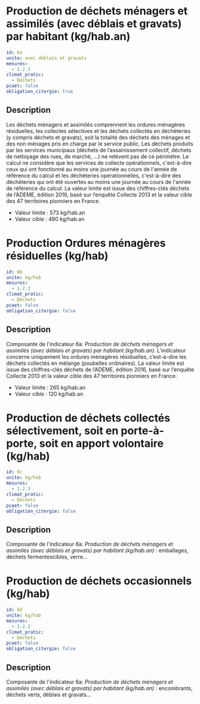 # Production de déchets ménagers et assimilés (avec déblais et gravats) par habitant (kg/hab.an)
```yaml
id: 6a
unite: avec déblais et gravats
mesures:
  - 1.2.3
climat_pratic:
  - Déchets
pcaet: false
obligation_citergie: true
```
## Description
Les déchets ménagers et assimilés comprennent les ordures ménagères résiduelles, les collectes sélectives et les déchets collectés en déchèteries (y compris déchets et gravats), soit la totalité des déchets des ménages et des non ménages pris en charge par le service public. Les déchets produits par les services municipaux (déchets de l’assainissement collectif, déchets de nettoyage des rues, de marché, …) ne relèvent pas de ce périmètre.  Le calcul ne considère que les services de collecte opérationnels, c'est-à-dire ceux qui ont fonctionné au moins une journée au cours de l'année de référence du calcul et les déchèteries opérationnelles, c'est-à-dire des déchèteries qui ont été ouvertes au moins une journée au cours de l'année de référence du calcul. 
La valeur limite est issue des chiffres-clés déchets de l’ADEME, édition 2016, basé sur l’enquête Collecte 2013 et la valeur cible des 47 territoires pionniers en France.
- Valeur limite : 573 kg/hab.an
- Valeur cible : 480 kg/hab.an



# Production Ordures ménagères résiduelles (kg/hab)
```yaml
id: 6b
unite: kg/hab
mesures:
  - 1.2.3
climat_pratic:
  - Déchets
pcaet: false
obligation_citergie: false
```
## Description
Composante de l'indicateur 6a: *Production de déchets ménagers et assimilés (avec déblais et gravats) par habitant (kg/hab.an)*. L'indicateur concerne uniquement les ordures ménagères résiduelles, c’est-à-dire les déchets collectés en mélange (poubelles ordinaires). La valeur limite est issue des chiffres-clés déchets de l’ADEME, édition 2016, basé sur l’enquête Collecte 2013 et la valeur cible des 47 territoires pionniers en France.
- Valeur limite : 265 kg/hab.an
- Valeur cible : 120 kg/hab.an



# Production de déchets collectés sélectivement, soit en porte-à-porte, soit en apport volontaire (kg/hab)
```yaml
id: 6c
unite: kg/hab
mesures:
  - 1.2.3
climat_pratic:
  - Déchets
pcaet: false
obligation_citergie: false
```
## Description
Composante de l'indicateur 6a: *Production de déchets ménagers et assimilés (avec déblais et gravats) par habitant (kg/hab.an)* : emballages, déchets fermentescibles, verre…



# Production de déchets occasionnels (kg/hab)
```yaml
id: 6d
unite: kg/hab
mesures:
  - 1.2.3
climat_pratic:
  - Déchets
pcaet: false
obligation_citergie: false
```
## Description
Composante de l'indicateur 6a: *Production de déchets ménagers et assimilés (avec déblais et gravats) par habitant (kg/hab.an)* : encombrants, déchets verts, déblais et gravats…



